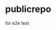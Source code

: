 # publicrepo
for e2e test























































































































































































































































































































































































































































































































































































































































































































































































































































































































































































































































































































































































































































































































































































































































































































































































































































































































































































































































































































































































































































































































































































































































































































